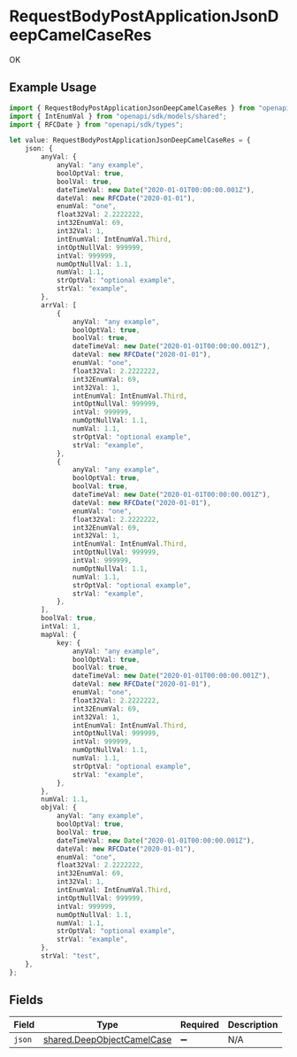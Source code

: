 # RequestBodyPostApplicationJsonDeepCamelCaseRes

OK

## Example Usage

```typescript
import { RequestBodyPostApplicationJsonDeepCamelCaseRes } from "openapi/sdk/models/operations";
import { IntEnumVal } from "openapi/sdk/models/shared";
import { RFCDate } from "openapi/sdk/types";

let value: RequestBodyPostApplicationJsonDeepCamelCaseRes = {
    json: {
        anyVal: {
            anyVal: "any example",
            boolOptVal: true,
            boolVal: true,
            dateTimeVal: new Date("2020-01-01T00:00:00.001Z"),
            dateVal: new RFCDate("2020-01-01"),
            enumVal: "one",
            float32Val: 2.2222222,
            int32EnumVal: 69,
            int32Val: 1,
            intEnumVal: IntEnumVal.Third,
            intOptNullVal: 999999,
            intVal: 999999,
            numOptNullVal: 1.1,
            numVal: 1.1,
            strOptVal: "optional example",
            strVal: "example",
        },
        arrVal: [
            {
                anyVal: "any example",
                boolOptVal: true,
                boolVal: true,
                dateTimeVal: new Date("2020-01-01T00:00:00.001Z"),
                dateVal: new RFCDate("2020-01-01"),
                enumVal: "one",
                float32Val: 2.2222222,
                int32EnumVal: 69,
                int32Val: 1,
                intEnumVal: IntEnumVal.Third,
                intOptNullVal: 999999,
                intVal: 999999,
                numOptNullVal: 1.1,
                numVal: 1.1,
                strOptVal: "optional example",
                strVal: "example",
            },
            {
                anyVal: "any example",
                boolOptVal: true,
                boolVal: true,
                dateTimeVal: new Date("2020-01-01T00:00:00.001Z"),
                dateVal: new RFCDate("2020-01-01"),
                enumVal: "one",
                float32Val: 2.2222222,
                int32EnumVal: 69,
                int32Val: 1,
                intEnumVal: IntEnumVal.Third,
                intOptNullVal: 999999,
                intVal: 999999,
                numOptNullVal: 1.1,
                numVal: 1.1,
                strOptVal: "optional example",
                strVal: "example",
            },
        ],
        boolVal: true,
        intVal: 1,
        mapVal: {
            key: {
                anyVal: "any example",
                boolOptVal: true,
                boolVal: true,
                dateTimeVal: new Date("2020-01-01T00:00:00.001Z"),
                dateVal: new RFCDate("2020-01-01"),
                enumVal: "one",
                float32Val: 2.2222222,
                int32EnumVal: 69,
                int32Val: 1,
                intEnumVal: IntEnumVal.Third,
                intOptNullVal: 999999,
                intVal: 999999,
                numOptNullVal: 1.1,
                numVal: 1.1,
                strOptVal: "optional example",
                strVal: "example",
            },
        },
        numVal: 1.1,
        objVal: {
            anyVal: "any example",
            boolOptVal: true,
            boolVal: true,
            dateTimeVal: new Date("2020-01-01T00:00:00.001Z"),
            dateVal: new RFCDate("2020-01-01"),
            enumVal: "one",
            float32Val: 2.2222222,
            int32EnumVal: 69,
            int32Val: 1,
            intEnumVal: IntEnumVal.Third,
            intOptNullVal: 999999,
            intVal: 999999,
            numOptNullVal: 1.1,
            numVal: 1.1,
            strOptVal: "optional example",
            strVal: "example",
        },
        strVal: "test",
    },
};
```

## Fields

| Field                                                                           | Type                                                                            | Required                                                                        | Description                                                                     |
| ------------------------------------------------------------------------------- | ------------------------------------------------------------------------------- | ------------------------------------------------------------------------------- | ------------------------------------------------------------------------------- |
| `json`                                                                          | [shared.DeepObjectCamelCase](../../../sdk/models/shared/deepobjectcamelcase.md) | :heavy_minus_sign:                                                              | N/A                                                                             |